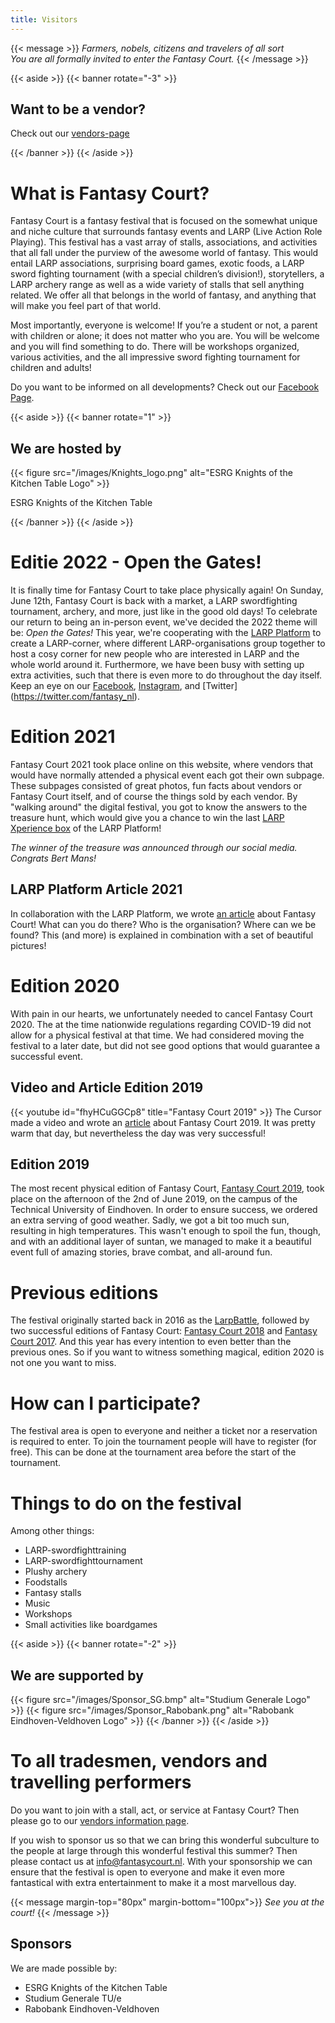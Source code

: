 ```yaml
---
title: Visitors
---
```


{{< message >}}
_Farmers, nobels, citizens and travelers of all sort_ \
_You are all formally invited to enter the Fantasy Court._
{{< /message >}}

{{< aside >}}
    {{< banner rotate="-3" >}}
        <h2>Want to be a vendor?</h2>
        <p>
            Check out our <a href="/standhouders">vendors-page</a>
        </p>
    {{< /banner >}}
{{< /aside >}}

# What is Fantasy Court?
Fantasy Court is a fantasy festival that is focused on the somewhat unique and niche culture that surrounds fantasy events and LARP (Live Action Role Playing). This festival has a vast array of stalls, associations, and activities that all fall under the purview of the awesome world of fantasy. This would entail LARP associations, surprising board games, exotic foods, a LARP sword fighting tournament (with a special children’s division!), storytellers, a LARP archery range as well as a wide variety of stalls that sell anything related. We offer all that belongs in the world of fantasy, and anything that will make you feel part of that world.

Most importantly, everyone is welcome! If you’re a student or not, a parent with children or alone; it does not matter who you are. You will be welcome and you will find something to do. There will be workshops organized, various activities, and the all impressive sword fighting tournament for children and adults!

Do you want to be informed on all developments? Check out our [Facebook Page](https://www.facebook.com/FantasyCourt/).

{{< aside >}}
    {{< banner rotate="1" >}}
        <h2>We are hosted by</h2>
        {{< figure src="/images/Knights_logo.png" alt="ESRG Knights of the Kitchen Table Logo" >}}
        <p>ESRG Knights of the Kitchen Table</p>
    {{< /banner >}}
{{< /aside >}}

# Editie 2022 - Open the Gates!
It is finally time for Fantasy Court to take place physically again! On Sunday, June 12th, Fantasy Court is back with a market, a LARP swordfighting tournament, archery, and more, just like in the good old days! To celebrate our return to being an in-person event, we've decided the 2022 theme will be: *Open the Gates!* This year, we're cooperating with the [LARP Platform](https://www.larp-platform.nl) to create a LARP-corner, where different LARP-organisations group together to host a cosy corner for new people who are interested in LARP and the whole world around it. Furthermore, we have been busy with setting up extra activities, such that there is even more to do throughout the day itself. Keep an eye on our [Facebook](https://www.facebook.com/FantasyCourt/), [Instagram](http://instagram.com/fantasycourtnl), and [Twitter] (https://twitter.com/fantasy_nl).

# Edition 2021
Fantasy Court 2021 took place online on this website, where vendors that would have normally attended a physical event each got their own subpage. These subpages consisted of great photos, fun facts about vendors or Fantasy Court itself, and of course the things sold by each vendor. By "walking around" the digital festival, you got to know the answers to the treasure hunt, which would give you a chance to win the last [LARP Xperience box](https://www.larp-platform.nl/merch/xperiencebox-2021/) of the LARP Platform!

*The winner of the treasure was announced through our social media. Congrats Bert Mans!*

## LARP Platform Article 2021
In collaboration with the LARP Platform, we wrote [an article](https://www.larp-platform.nl/informatie/fantasy-court-liefde-voor-larp/) about Fantasy Court! What can you do there? Who is the organisation? Where can we be found? This (and more) is explained in combination with a set of beautiful pictures!

# Edition 2020
With pain in our hearts, we unfortunately needed to cancel Fantasy Court 2020. The at the time nationwide regulations regarding COVID-19 did not allow for a physical festival at that time. We had considered moving the festival to a later date, but did not see good options that would guarantee a successful event.

## Video and Article Edition 2019
{{< youtube id="fhyHCuGGCp8" title="Fantasy Court 2019" >}}
The Cursor made a video and wrote an [article](https://www.cursor.tue.nl/en/news/2019/juni/week-1/its-not-the-size-of-the-sword-that-matters-my-boy/) about Fantasy Court 2019. It was pretty warm that day, but nevertheless the day was very successful!

## Edition 2019
The most recent physical edition of Fantasy Court, [Fantasy Court 2019](https://www.facebook.com/events/2583251595022623/), took place on the afternoon of the 2nd of June 2019, on the campus of the Technical University of Eindhoven. In order to ensure success, we ordered an extra serving of good weather. Sadly, we got a bit too much sun, resulting in high temperatures. This wasn't enough to spoil the fun, though, and with an additional layer of suntan, we managed to make it a beautiful event full of amazing stories, brave combat, and all-around fun.

# Previous editions
The festival originally started back in 2016 as the [LarpBattle](https://www.facebook.com/events/564866377026074/), followed by two successful editions of Fantasy Court: [Fantasy Court 2018](https://www.facebook.com/events/121539801858080/) and [Fantasy Court 2017](https://www.facebook.com/events/795289227288793/").
And this year has every intention to even better than the previous ones. So if you want to witness something magical, edition 2020 is not one you want to miss.

# How can I participate?
The festival area is open to everyone and neither a ticket nor a reservation is required to enter. To join the tournament people will have to register (for free). This can be done at the tournament area before the start of the tournament.

# Things to do on the festival
Among other things:
* LARP-swordfighttraining
* LARP-swordfighttournament
* Plushy archery
* Foodstalls
* Fantasy stalls
* Music
* Workshops
* Small activities like boardgames

{{< aside >}}
    {{< banner rotate="-2" >}}
        <h2>We are supported by</h2>
        {{< figure src="/images/Sponsor_SG.bmp" alt="Studium Generale Logo" >}}
        {{< figure src="/images/Sponsor_Rabobank.png" alt="Rabobank Eindhoven-Veldhoven Logo" >}}
    {{< /banner >}}
{{< /aside >}}

# To all tradesmen, vendors and travelling performers
Do you want to join with a stall, act, or service at Fantasy Court? Then please go to our [vendors information page](/standhouders).

If you wish to sponsor us so that we can bring this wonderful subculture to the people at large through this wonderful festival this summer? Then please contact us at [info@fantasycourt.nl](mailto:info@fantasycourt.nl). With your sponsorship we can ensure that the festival is open to everyone and make it even more fantastical with extra entertainment to make it a most marvellous day.

{{< message margin-top="80px" margin-bottom="100px">}}
_See you at the court!_
{{< /message >}}

## Sponsors
We are made possible by:
* ESRG Knights of the Kitchen Table
* Studium Generale TU/e
* Rabobank Eindhoven-Veldhoven
